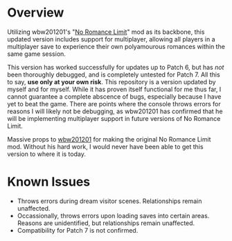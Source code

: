 # Overview
Utilizing wbw201201's "[No Romance Limit](https://www.nexusmods.com/baldursgate3/mods/1529)" mod as its backbone, this updated version includes support for multiplayer, allowing all players in a multiplayer save to experience their own polyamourous romances within the same game session.

This version has worked successfully for updates up to Patch 6, but has _not_ been thoroughly debugged, and is completely untested for Patch 7. All this to say, **use only at your own risk**. This repository is a version updated by myself and for myself. While it has proven itself functional for me thus far, I cannot guarantee a complete abscence of bugs, especially because I have yet to beat the game. There are points where the console throws errors for reasons I will likely not be debugging, as wbw201201 has confirmed that he will be implementing multiplayer support in future versions of No Romance Limit.

Massive props to [wbw201201](https://next.nexusmods.com/profile/wbw201201/mods?gameId=3474) for making the original No Romance Limit mod. Without his hard work, I would never have been able to get this version to where it is today.

# Known Issues
- Throws errors during dream visitor scenes. Relationships remain unaffected.
- Occassionally, throws errors upon loading saves into certain areas. Reasons are unidentified, but relationships remain unaffected.
- Compatibility for Patch 7 is not confirmed.
